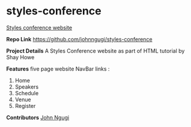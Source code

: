 # styles-conference

[Styles conference website](http://planner-knot-44316.bitballoon.com/ "Styles Conference Website")

**Repo Link**
https://github.com/johnngugi/styles-conference

**Project Details** A Styles Conference website as part of HTML tutorial by Shay Howe

**Features** five page website NavBar links :  
1. Home  
2. Speakers  
3. Schedule  
4. Venue  
5. Register  

**Contributors** [John Ngugi](https://github.com/johnngugi)
